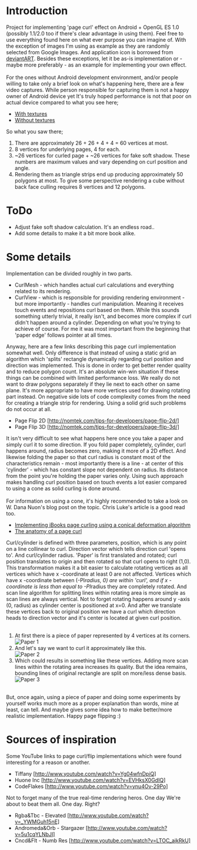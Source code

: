 Introduction
============
Project for implementing 'page curl' effect on Android + OpenGL ES 1.0 (possibly 1.1/2.0 too if there's clear advantage in using them).
Feel free to use everything found here on what ever purpose you can imagine of. With the exception of
images I'm using as example as they are randomly selected from Google Images. And application icon is borrowed
from [deviantART](http://browse.deviantart.com/customization/icons/dock/#/dz0w8n). Besides these
exceptions, let it be as-is implementation or - maybe more preferably - as an example for implementing your own effect.<br>
<br>
For the ones without Android development environment, and/or people willing to take only
a brief look on what's happening here, there are a few video captures. While person responsible for capturing
them is not a happy owner of Android device yet It's truly hoped performance is not that poor on actual device compared
to what you see here;

* [With textures](http://www.youtube.com/watch?v=WbNyapB9jvI)
* [Without textures](http://www.youtube.com/watch?v=AFmJ-ON-ulI)

So what you saw there;

1. There are approximately 26 + 26 + 4 + 4 = 60 vertices at most.
2. 8 vertices for underlying pages, 4 for each.
3. ~26 vertices for curled page + ~26 vertices for fake soft shadow. These numbers are maximum
values and vary depending on curl position and angle.
4. Rendering them as triangle strips end up producing approximately 50 polygons at most. To give
some perspective rendering a cube without back face culling requires 8 vertices and 12 polygons.

ToDo
====
* Adjust fake soft shadow calculation. It's an endless road..
* Add some details to make it a bit more book alike.

Some details
============
Implementation can be divided roughly in two parts.

* CurlMesh - which handles actual curl calculations and everything related to its rendering.
* CurlView - which is responsible for providing rendering environment - but more importantly -
handles curl manipulation. Meaning it receives touch events and repositions curl based on them.
While this sounds something utterly trivial, it really isn't, and becomes more complex if curl didn't happen
around a cylinder. Depending on what you're trying to achieve of course. For me it was
most important from the beginning that 'paper edge' follows pointer at all times.

Anyway, here are a few links describing this page curl implementation somewhat well.
Only difference is that instead of using a static grid an algorithm which 'splits'
rectangle dynamically regarding curl position and direction was implemented.
This is done in order to get better render quality and to reduce polygon count.
It's an absolute win-win situation if these things can be combined with limited performance loss.
We really do not want to draw polygons separately if they lie next to each other on same plane.
It's more appropriate to have more vertices used for drawing rotating part instead.
On negative side lots of code complexity comes from the need for creating a triangle strip for rendering.
Using a solid grid such problems do not occur at all.<br/>

* Page Flip 2D [http://nomtek.com/tips-for-developers/page-flip-2d/]
* Page Flip 3D [http://nomtek.com/tips-for-developers/page-flip-3d/]

It isn't very difficult to see what happens here once you take a paper and simply
curl it to some direction. If you fold paper completely, cylinder, curl happens around,
radius becomes zero, making it more of a 2D effect. And likewise folding the paper so
that curl radius is constant most of the characteristics remain - most importantly there
is a line - at center of this 'cylinder' - which has constant slope not dependent on radius.
Its distance from the point you're holding the paper varies only. Using such approach makes
handling curl position based on touch events a lot easier compared to using a cone
as solid curling is done around.<br/>
<br/>
For information on using a cone, it's highly recommended to take a look on W. Dana Nuon's blog
post on the topic. Chris Luke's article is a good read too.

* [Implementing iBooks page curling using a conical deformation algorithm](http://wdnuon.blogspot.com/2010/05/implementing-ibooks-page-curling-using.html)
* [The anatomy of a page curl](http://blog.flirble.org/2010/10/08/the-anatomy-of-a-page-curl/)

Curl/cylinder is defined with three parameters, position, which is any point on a line collinear to
curl. Direction vector which tells direction curl 'opens to'. And curl/cylinder
radius. 'Paper' is first translated and rotated; curl position translates
to origin and then rotated so that curl opens to right (1,0). This transformation makes
it a bit easier to calculate rotating vertices as all vertices which have x -coordinate
at least 0 are not affected. Vertices which have x -coordinate between (-PI*radius, 0)
are within 'curl', and if x -coordinate is less than equal to -PI*radius they are completely rotated.
And scan line algorithm for splitting lines within rotating area is more simple as
scan lines are always vertical. Not to forget rotating happens around y -axis (0, radius) as
cylinder center is positioned at x=0. And after we translate these vertices back to
original position we have a curl which direction heads to direction vector and it's center
is located at given curl position.<br/>
<br/>
1. At first there is a piece of paper represented by 4 vertices at its corners.<br/>
![Paper 1](https://github.com/harism/android_page_curl/blob/master/paper1.jpg?raw=true)<br/>
2. And let's say we want to curl it approximately like this.<br/>
![Paper 2](https://github.com/harism/android_page_curl/blob/master/paper2.jpg?raw=true)<br/>
3. Which could results in something like these vertices. Adding more scan lines within the rotating
area increases its quality. But the idea remains, bounding lines of original rectangle are split on
more/less dense basis.<br/>
![Paper 3](https://github.com/harism/android_page_curl/blob/master/paper3.jpg?raw=true)<br/>
<br/>
But, once again, using a piece of paper and doing some experiments by yourself works
much more as a proper explanation than words, mine at least, can tell.
And maybe gives some idea how to make better/more realistic implementation.
Happy page flipping  :)<br/>

Sources of inspiration
======================
Some YouTube links to page curl/flip implementations which were found interesting for a reason or another.

* Tiffany [http://www.youtube.com/watch?v=Yg04wfnDpiQ]
* Huone Inc [http://www.youtube.com/watch?v=EVHksX0GdIQ]
* CodeFlakes [http://www.youtube.com/watch?v=ynu4Ov-29Po]

Not to forget many of the true real-time rendering heros. One day We're about to beat them all. One day. Right?

* Rgba&Tbc - Elevated [http://www.youtube.com/watch?v=_YWMGuh15nE]
* Andromeda&Orb - Stargazer [http://www.youtube.com/watch?v=5u1cqYLNbJI]
* Cncd&Flt - Numb Res [http://www.youtube.com/watch?v=LTOC_ajkRkU]
